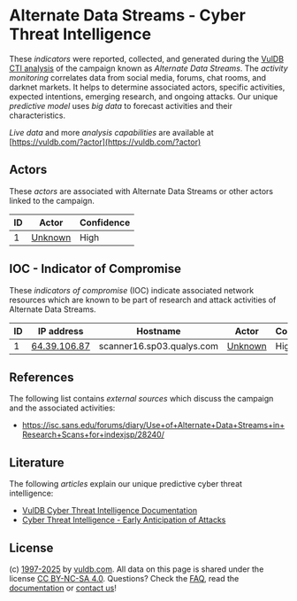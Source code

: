 # Alternate Data Streams - Cyber Threat Intelligence

These _indicators_ were reported, collected, and generated during the [VulDB CTI analysis](https://vuldb.com/?kb.cti) of the campaign known as _Alternate Data Streams_. The _activity monitoring_ correlates data from social media, forums, chat rooms, and darknet markets. It helps to determine associated actors, specific activities, expected intentions, emerging research, and ongoing attacks. Our unique _predictive model_ uses _big data_ to forecast activities and their characteristics.

_Live data_ and more _analysis capabilities_ are available at [https://vuldb.com/?actor](https://vuldb.com/?actor)

## Actors

These _actors_ are associated with Alternate Data Streams or other actors linked to the campaign.

ID | Actor | Confidence
-- | ----- | ----------
1 | [Unknown](https://vuldb.com/?actor.unknown) | High

## IOC - Indicator of Compromise

These _indicators of compromise_ (IOC) indicate associated network resources which are known to be part of research and attack activities of Alternate Data Streams.

ID | IP address | Hostname | Actor | Confidence
-- | ---------- | -------- | ----- | ----------
1 | [64.39.106.87](https://vuldb.com/?ip.64.39.106.87) | scanner16.sp03.qualys.com | [Unknown](https://vuldb.com/?actor.unknown) | High

## References

The following list contains _external sources_ which discuss the campaign and the associated activities:

* https://isc.sans.edu/forums/diary/Use+of+Alternate+Data+Streams+in+Research+Scans+for+indexjsp/28240/

## Literature

The following _articles_ explain our unique predictive cyber threat intelligence:

* [VulDB Cyber Threat Intelligence Documentation](https://vuldb.com/?kb.cti)
* [Cyber Threat Intelligence - Early Anticipation of Attacks](https://www.scip.ch/en/?labs.20201022)

## License

(c) [1997-2025](https://vuldb.com/?kb.changelog) by [vuldb.com](https://vuldb.com/?kb.about). All data on this page is shared under the license [CC BY-NC-SA 4.0](https://creativecommons.org/licenses/by-nc-sa/4.0/). Questions? Check the [FAQ](https://vuldb.com/?kb.faq), read the [documentation](https://vuldb.com/?kb) or [contact us](https://vuldb.com/?contact)!
